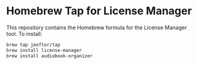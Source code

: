 # Homebrew Tap for License Manager

This repository contains the Homebrew formula for the License Manager tool. To install:

```bash
brew tap jeeftor/tap
brew install license-manager
brew install audiobook-organizer
```
